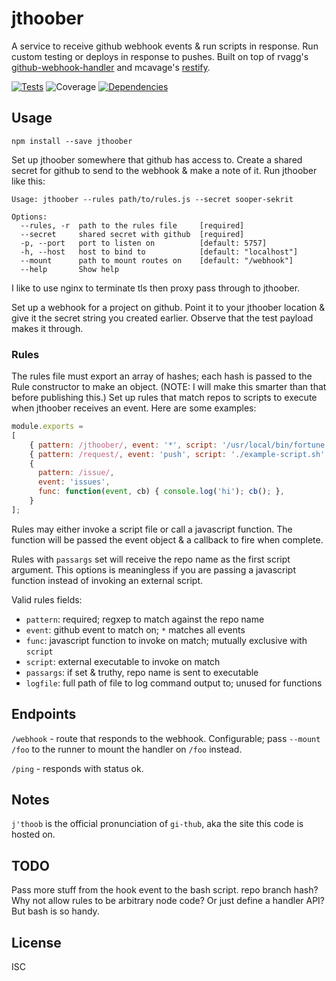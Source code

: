# jthoober

A service to receive github webhook events & run scripts in response. Run custom testing or deploys in response to pushes. Built on top of rvagg's [github-webhook-handler](https://github.com/rvagg/github-webhook-handler) and mcavage's [restify](http://mcavage.me/node-restify/).

[![Tests](http://img.shields.io/travis/ceejbot/jthoober.svg?style=flat)](http://travis-ci.org/ceejbot/jthoober)  ![Coverage](http://img.shields.io/badge/coverage-96%25-green.svg?style=flat)   [![Dependencies](http://img.shields.io/david/ceejbot/jthoober.svg?style=flat)](https://david-dm.org/ceejbot/jthoober)

## Usage

`npm install --save jthoober`

Set up jthoober somewhere that github has access to. Create a shared secret for github to send to the webhook & make a note of it. Run jthoober like this:

```shell
Usage: jthoober --rules path/to/rules.js --secret sooper-sekrit

Options:
  --rules, -r  path to the rules file     [required]
  --secret     shared secret with github  [required]
  -p, --port   port to listen on          [default: 5757]
  -h, --host   host to bind to            [default: "localhost"]
  --mount      path to mount routes on    [default: "/webhook"]
  --help       Show help
```

I like to use nginx to terminate tls then proxy pass through to jthoober.

Set up a webhook for a project on github. Point it to your jthoober location & give it the secret string you created earlier. Observe that the test payload makes it through.

### Rules

The rules file must export an array of hashes; each hash is passed to the Rule constructor to make an object. (NOTE: I will make this smarter than that before publishing this.) Set up rules that match repos to scripts to execute when jthoober receives an event. Here are some examples:

```javascript
module.exports =
[
    { pattern: /jthoober/, event: '*', script: '/usr/local/bin/fortune' },
    { pattern: /request/, event: 'push', script: './example-script.sh', passargs: true },
    {
      pattern: /issue/,
      event: 'issues',
      func: function(event, cb) { console.log('hi'); cb(); },
    }
];
```

Rules may either invoke a script file or call a javascript function. The function will be passed the event object & a callback to fire when complete.

Rules with `passargs` set will receive the repo name as the first script argument. This options is meaningless if you are passing a javascript function instead of invoking an external script.

Valid rules fields:

* `pattern`: required; regxep to match against the repo name
* `event`: github event to match on; `*` matches all events
* `func`: javascript function to invoke on match; mutually exclusive with `script`
* `script`: external executable to invoke on match
* `passargs`: if set & truthy, repo name is sent to executable
* `logfile`: full path of file to log command output to; unused for functions

## Endpoints

`/webhook` - route that responds to the webhook. Configurable; pass `--mount /foo` to the runner to mount the handler on `/foo` instead.

`/ping` - responds with status ok.

## Notes

`j'thoob` is the official pronunciation of `gi-thub`, aka the site this code is hosted on.

## TODO

Pass more stuff from the hook event to the bash script. repo branch hash? Why not allow rules to be arbitrary node code? Or just define a handler API? But bash is so handy.

## License

ISC
